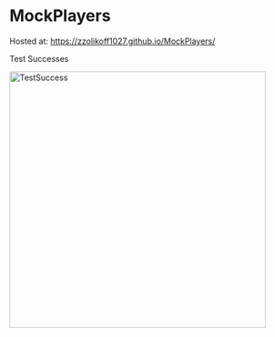 # MockPlayers

Hosted at: https://zzolikoff1027.github.io/MockPlayers/

Test Successes

<img width="450" alt="TestSuccess" src="https://user-images.githubusercontent.com/78103329/205366515-2000ebb1-d186-46ef-9fc0-a7edc9295d77.PNG">
